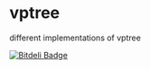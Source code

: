vptree
======

different implementations of vptree


[![Bitdeli Badge](https://d2weczhvl823v0.cloudfront.net/priyankt68/vptree/trend.png)](https://bitdeli.com/free "Bitdeli Badge")

